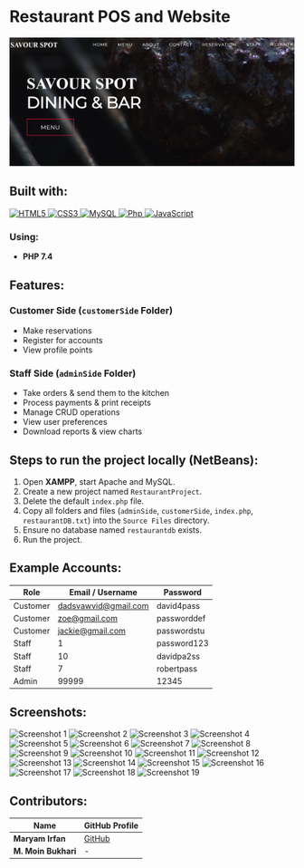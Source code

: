 # Restaurant POS and Website

![Screenshot 1](https://raw.githubusercontent.com/MaryamIrfan1/RestaurantProject_DBMS/master/RestaurantProject-main/RestaurantProjectImages/Screenshot%202024-05-30%20165050.png)


## Built with:
<p align="left">
   <a href="#">
      <img alt="HTML5" src="https://img.shields.io/badge/html5%20-%23E34F26.svg?&style=for-the-badge&logo=html5&logoColor=white"/>
      <img alt="CSS3" src="https://img.shields.io/badge/css3%20-%231572B6.svg?&style=for-the-badge&logo=css3&logoColor=white"/>
      <img alt="MySQL" src="https://img.shields.io/badge/mysql-%2300f.svg?&style=for-the-badge&logo=mysql&logoColor=white"/>
      <img alt="Php" src="https://img.shields.io/badge/php-474a8a?style=for-the-badge&logo=php&logoColor=white" />
      <img alt="JavaScript" src="https://img.shields.io/badge/javascript%20-%23F7DF1E.svg?&style=for-the-badge&logo=javascript&logoColor=black"/>
   </a>
</p>

### Using: 
- **PHP 7.4**

## Features:
### **Customer Side (`customerSide` Folder)**
- Make reservations
- Register for accounts
- View profile points

### **Staff Side (`adminSide` Folder)**
- Take orders & send them to the kitchen
- Process payments & print receipts
- Manage CRUD operations
- View user preferences
- Download reports & view charts

## Steps to run the project locally (NetBeans):
1. Open **XAMPP**, start Apache and MySQL.
2. Create a new project named `RestaurantProject`.
3. Delete the default `index.php` file.
4. Copy all folders and files (`adminSide`, `customerSide`, `index.php`, `restaurantDB.txt`) into the `Source Files` directory.
5. Ensure no database named `restaurantdb` exists.
6. Run the project.

## Example Accounts:

| Role     | Email / Username      | Password       |
|----------|----------------------|---------------|
| Customer | dadsvawvid@gmail.com | david4pass    |
| Customer | zoe@gmail.com        | passworddef   |
| Customer | jackie@gmail.com     | passwordstu   |
| Staff    | 1                    | password123   |
| Staff    | 10                   | davidpa2ss    |
| Staff    | 7                    | robertpass    |
| Admin    | 99999                | 12345         |

## Screenshots:

![Screenshot 1](RestaurantProjectImages/Screenshot%202024-05-30%20165050.png)
![Screenshot 2](RestaurantProjectImages/Screenshot%202024-05-30%20165150.png)
![Screenshot 3](RestaurantProjectImages/Screenshot%202024-05-30%20165217.png)
![Screenshot 4](RestaurantProjectImages/Screenshot%202024-05-30%20165243.png)
![Screenshot 5](RestaurantProjectImages/Screenshot%202024-05-30%20165530.png)
![Screenshot 6](RestaurantProjectImages/Screenshot%202024-05-30%20165611.png)
![Screenshot 7](RestaurantProjectImages/Screenshot%202024-05-30%20165635.png)
![Screenshot 8](RestaurantProjectImages/Screenshot%202024-05-30%20165711.png)
![Screenshot 9](RestaurantProjectImages/Screenshot%202024-05-30%20165735.png)
![Screenshot 10](RestaurantProjectImages/Screenshot%202024-05-30%20165801.png)
![Screenshot 11](RestaurantProjectImages/Screenshot%202024-05-30%20165910.png)
![Screenshot 12](RestaurantProjectImages/Screenshot%202024-05-30%20170228.png)
![Screenshot 13](RestaurantProjectImages/Screenshot%202024-05-30%20170326.png)
![Screenshot 14](RestaurantProjectImages/Screenshot%202024-05-30%20170359.png)
![Screenshot 15](RestaurantProjectImages/Screenshot%202024-05-30%20170437.png)
![Screenshot 16](RestaurantProjectImages/Screenshot%202024-05-30%20170504.png)
![Screenshot 17](RestaurantProjectImages/Screenshot%202024-05-30%20170539.png)
![Screenshot 18](RestaurantProjectImages/Screenshot%202024-05-30%20170610.png)
![Screenshot 19](RestaurantProjectImages/Screenshot%202024-05-30%20170641.png)

## Contributors:
| Name            | GitHub Profile |
|----------------|---------------|
| **Maryam Irfan** | [GitHub](https://github.com/MaryamIrfan1) |
| **M. Moin Bukhari** | - |

